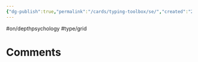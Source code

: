 ```yaml
---
{"dg-publish":true,"permalink":"/cards/typing-toolbox/se/","created":"2023-02-26T21:04:18.636+01:00","updated":"2023-04-26T15:39:23.886+02:00"}
---
```


#on/depthpsychology #type/grid  

# Comments 
<script src="https://utteranc.es/client.js"
        repo="Heart4sides/Comment_Section"
        issue-term="pathname"
        theme="gruvbox-dark"
        crossorigin="anonymous"
        async>
</script> 